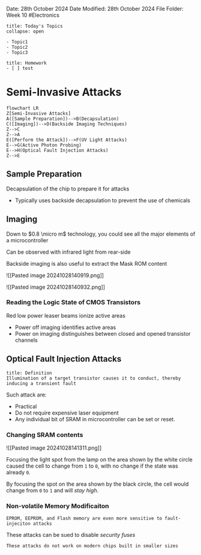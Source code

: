 Date: 28th October 2024
Date Modified: 28th October 2024
File Folder: Week 10
#Electronics

```ad-abstract
title: Today's Topics
collapse: open

- Topic1
- Topic2
- Topic3

```

```ad-note
title: Homework
- [ ] test
```

# Semi-Invasive Attacks

```mermaid
flowchart LR
Z[Semi-Invasive Attacks]
A([Sample Preparation])-->B(Decapsulation)
C([Imaging])-->D(Backside Imaging Techniques)
Z-->C
Z-->A
E([Perform the Attack])-->F(UV Light Attacks)
E-->G(Active Photon Probing)
E-->H(Optical Fault Injection Attacks)
Z-->E
```

## Sample Preparation

Decapsulation of the chip to prepare it for attacks
- Typically uses backside decapsulation to prevent the use of chemicals

## Imaging

Down to $0.8 \micro m$ technology, you could see all the major elements of a microcontroller

Can be observed with infrared light from rear-side

Backside imaging is also useful to extract the Mask ROM content

![[Pasted image 20241028140919.png]]

![[Pasted image 20241028140932.png]]

### Reading the Logic State of CMOS Transistors

Red low power leaser beams ionize active areas
- Power off imaging identifies active areas
- Power on imaging distinguishes between closed and opened transistor channels

## Optical Fault Injection Attacks

```ad-summary
title: Definition
Illumination of a target transistor causes it to conduct, thereby inducing a transient fault
```

Such attack are:
- Practical
- Do not require expensive laser equipment
- Any individual bit of SRAM in microcontroller can be set or reset.

### Changing SRAM contents

![[Pasted image 20241028141311.png]]

Focusing the light spot from the lamp on the area shown by the white circle caused the cell to change from `1` to `0`, with no change if the state was already `0`.

By focusing the spot on the area shown by the black circle, the cell would change from `0` to `1` and will *stay high*.

### Non-volatile Memory Modificaiton

```ad-important
EPROM, EEPROM, and Flash memory are even more sensitive to fault-injeciton attacks
```

These attacks can be sued to disable *security fuses*

```ad-warning
These attacks do not work on modern chips built in smaller sizes
```


